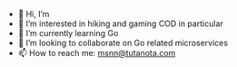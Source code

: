 - 👋 Hi, I’m
- 👀 I’m interested in hiking and gaming COD in particular
- 🌱 I’m currently learning Go
- 💞️ I’m looking to collaborate on Go related microservices
- 📫 How to reach me: msnn@tutanota.com

<!---
mnkala2/mnkala2 is a ✨ special ✨ repository because its `README.md` (this file) appears on your GitHub profile.
You can click the Preview link to take a look at your changes.
--->
